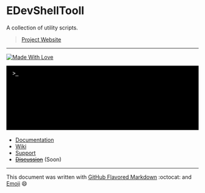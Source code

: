 # EDevShellTooll

A collection of utility scripts.

> [Project Website][link-projectwebpage]

---

[![Made With Love](https://img.shields.io/badge/made%20with-%3C3-red.svg)][link-teampage]

![EDevShellTool Banner](docs/img/wide-banner.png)

* [Documentation][link-projectwebpage]
* [Wiki][link-projectwiki]
* [Support][link-teamemail]
* [~~Discussion~~](#) (Soon)

***

This document was written with [GitHub Flavored Markdown][1] :octocat: and [Emoji][2] :smile:

[link-projectwebpage]: https://enthdev.github.io/edevshelltool/
[link-projectwiki]: https://github.com/EnthDev/edevshelltool/wiki
[link-teamemail]: mailto:enthdev@outlook.com
[link-teampage]: https://github.com/EnthDev
[1]: https://guides.github.com/features/mastering-markdown/
[2]: http://www.webpagefx.com/tools/emoji-cheat-sheet/

